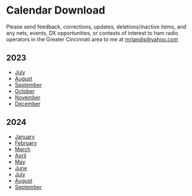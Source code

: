 # Calendar Download

Please send feedback, corrections, updates, deletions/inactive items, and any nets, events, DX opportunities, or
contests of interest to ham radio operators in the Greater Cincinnati area to me at <mrlandis@yahoo.com>

## 2023
  - [July](2023-07_Ham_radio_calendar_July.pdf)
  - [August](2023-08_Ham_radio_calendar_August.pdf)
  - [September](2023-09_Ham_radio_calendar_September.pdf)
  - [October](2023-10_Ham_radio_calendar_October.pdf)
  - [November](2023-11_Ham_radio_calendar_November.pdf)
  - [December](2023-12_Ham_radio_calendar_December.pdf)

## 2024
  - [January](2024-01_Ham_radio_calendar_January.pdf)
  - [February](2024-02_Ham_radio_calendar_February.pdf)
  - [March](2024-03_Ham_radio_calendar_March.pdf)
  - [April](2024-04_Ham_radio_calendar_April.pdf)
  - [May](2024-05_Ham_radio_calendar_May.pdf)
  - [June](2024-06_Ham_radio_calendar_June.pdf)
  - [July](2024-07_Ham_radio_calendar_July.pdf)
  - [August](2024-08_Ham_radio_calendar_August.pdf)
  - [September](2024-09_Ham_radio_calendar_September.pdf)
